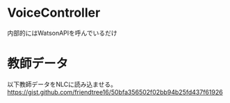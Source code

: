 # VoiceController
内部的にはWatsonAPIを呼んでいるだけ

# 教師データ
以下教師データをNLCに読み込ませる。  
https://gist.github.com/friendtree16/50bfa356502f02bb94b25fd437f61926